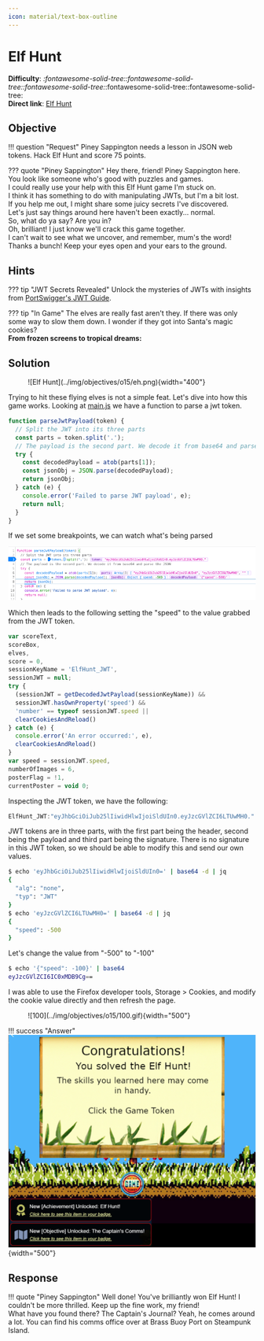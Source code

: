 ```yaml
---
icon: material/text-box-outline
---
```


# Elf Hunt

**Difficulty**: <i class=twemoji_red>:fontawesome-solid-tree::fontawesome-solid-tree::fontawesome-solid-tree:</i>:fontawesome-solid-tree::fontawesome-solid-tree:<br/>
**Direct link**: [Elf Hunt](https://elfhunt.org/?&challenge=elfhunt)

## Objective

!!! question "Request"
    Piney Sappington needs a lesson in JSON web tokens. Hack Elf Hunt and score 75 points.

??? quote "Piney Sappington"
    Hey there, friend! Piney Sappington here.<br/>
    You look like someone who's good with puzzles and games.<br/>
    I could really use your help with this Elf Hunt game I'm stuck on.<br/>
    I think it has something to do with manipulating JWTs, but I'm a bit lost.<br/>
    If you help me out, I might share some juicy secrets I've discovered.<br/>
    Let's just say things around here haven't been exactly... normal.<br/>
    So, what do ya say? Are you in?<br/>
    Oh, brilliant! I just know we'll crack this game together.<br/>
    I can't wait to see what we uncover, and remember, mum's the word!<br/>
    Thanks a bunch! Keep your eyes open and your ears to the ground.

## Hints

??? tip "JWT Secrets Revealed"
    Unlock the mysteries of JWTs with insights from [PortSwigger's JWT Guide](https://portswigger.net/web-security/jwt).

??? tip "In Game"
    The elves are really fast aren't they. If there was only some way to slow them down. I wonder if they got into Santa's magic cookies? </br> **From frozen screens to tropical dreams:**

## Solution

<figure markdown>
![Elf Hunt](../img/objectives/o15/eh.png){width="400"}
</figure>

Trying to hit these flying elves is not a simple feat.  Let's dive into how this game works. Looking at [main.js](https://elfhunt.org/static//js/main.js) we have a function to parse a jwt token.

```javascript
function parseJwtPayload(token) {
  // Split the JWT into its three parts
  const parts = token.split('.');
  // The payload is the second part. We decode it from base64 and parse the JSON
  try {
    const decodedPayload = atob(parts[1]);
    const jsonObj = JSON.parse(decodedPayload);
    return jsonObj;
  } catch (e) {
    console.error('Failed to parse JWT payload', e);
    return null;
  }
}
```
If we set some breakpoints, we can watch what's being parsed

![block2](../img/objectives/o15/parse.png)

Which then leads to the following setting the "speed" to the value grabbed from the JWT token.

```javascript
var scoreText,
scoreBox,
elves,
score = 0,
sessionKeyName = 'ElfHunt_JWT',
sessionJWT = null;
try {
  (sessionJWT = getDecodedJwtPayload(sessionKeyName)) &&
  sessionJWT.hasOwnProperty('speed') &&
  'number' == typeof sessionJWT.speed ||
  clearCookiesAndReload()
} catch (e) {
  console.error('An error occurred:', e),
  clearCookiesAndReload()
}
var speed = sessionJWT.speed,
numberOfImages = 6,
posterFlag = !1,
currentPoster = void 0;
```
Inspecting the JWT token, we have the following:

```javascript
ElfHunt_JWT:"eyJhbGciOiJub25lIiwidHlwIjoiSldUIn0.eyJzcGVlZCI6LTUwMH0."
```
JWT tokens are in three parts, with the first part being the header, second being the payload and third part being the signature. There is no signature in this JWT token, so we should be able to modify this and send our own values.

```bash title="Decoded JWT"
$ echo 'eyJhbGciOiJub25lIiwidHlwIjoiSldUIn0=' | base64 -d | jq
{
  "alg": "none",
  "typ": "JWT"
}
$ echo 'eyJzcGVlZCI6LTUwMH0=' | base64 -d | jq
{
  "speed": -500
}
```
Let's change the value from "-500" to "-100"

```bash
$ echo '{"speed": -100}' | base64
eyJzcGVlZCI6IC0xMDB9Cg==
```
I was able to use the Firefox developer tools, Storage > Cookies, and modify the cookie value directly and then refresh the page.

<figure markdown>
![100](../img/objectives/o15/100.gif){width="500"}
</figure>


!!! success "Answer"
    ![Victory](../img/objectives/o15/victory.png){width="500"}

## Response

!!! quote "Piney Sappington"
    Well done! You've brilliantly won Elf Hunt! I couldn't be more thrilled. Keep up the fine work, my friend!</br>
    What have you found there? The Captain's Journal? Yeah, he comes around a lot. You can find his comms office over at Brass Buoy Port on Steampunk Island.
